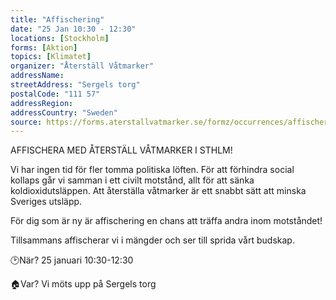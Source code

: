 ```yaml
---
title: "Affischering"
date: "25 Jan 10:30 - 12:30"
locations: [Stockholm]
forms: [Aktion]
topics: [Klimatet]
organizer: "Återställ Våtmarker"
addressName:
streetAddress: "Sergels torg"
postalCode: "111 57"
addressRegion:
addressCountry: "Sweden"
source: https://forms.aterstallvatmarker.se/formz/occurrences/affischering-stockholm-2025-01-25/registrations/new
---
```

AFFISCHERA MED ÅTERSTÄLL VÅTMARKER I STHLM!

Vi har ingen tid för fler tomma politiska löften. För att förhindra social kollaps går vi samman i ett civilt motstånd, allt för att sänka koldioxidutsläppen. Att återställa våtmarker är ett snabbt sätt att minska Sveriges utsläpp.

För dig som är ny är affischering en chans att träffa andra inom motståndet!

Tillsammans affischerar vi i mängder och ser till sprida vårt budskap.

🕑När? 25 januari 10:30-12:30

🏠Var? Vi möts upp på Sergels torg
